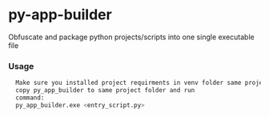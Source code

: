 # py-app-builder
Obfuscate and package python projects/scripts into one single executable file

### Usage
```bash
  Make sure you installed project requirments in venv folder same project directory
  copy py_app_builder to same project folder and run
  command:
  py_app_builder.exe <entry_script.py>
```
